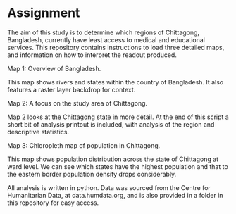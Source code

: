 # Assignment

The aim of this study is to determine which regions of Chittagong, Bangladesh, currently have least access to medical and educational services. This repository contains instructions to load three detailed maps, and information on how to interpret the readout produced.

Map 1: Overview of Bangladesh.

This map shows rivers and states within the country of Bangladesh. It also features a raster layer backdrop for context.

Map 2: A focus on the study area of Chittagong.

Map 2 looks at the Chittagong state in more detail. At the end of this script a short bit of analysis printout is included, with analysis of the region and descriptive statistics.

Map 3: Chloropleth map of population in Chittagong.

This map shows population distribution across the state of Chittagong at ward level. We can see which states have the highest population and that to the eastern border population density drops considerably.

All analysis is written in python. Data was sourced from the Centre for Humanitarian Data, at data.humdata.org, and is also provided in a folder in this repository for easy access.

